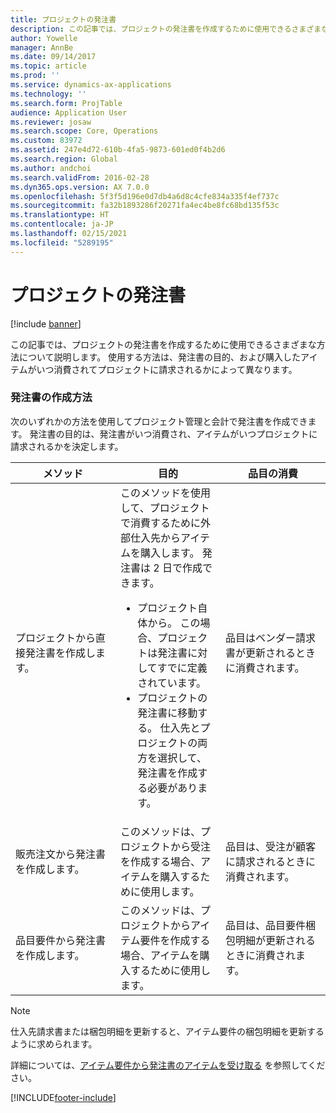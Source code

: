 ```yaml
---
title: プロジェクトの発注書
description: この記事では、プロジェクトの発注書を作成するために使用できるさまざまな方法について説明します。 使用する方法は、発注書の目的、および購入したアイテムがいつ消費されてプロジェクトに請求されるかによって異なります。
author: Yowelle
manager: AnnBe
ms.date: 09/14/2017
ms.topic: article
ms.prod: ''
ms.service: dynamics-ax-applications
ms.technology: ''
ms.search.form: ProjTable
audience: Application User
ms.reviewer: josaw
ms.search.scope: Core, Operations
ms.custom: 83972
ms.assetid: 247e4d72-610b-4fa5-9873-601ed0f4b2d6
ms.search.region: Global
ms.author: andchoi
ms.search.validFrom: 2016-02-28
ms.dyn365.ops.version: AX 7.0.0
ms.openlocfilehash: 5f3f5d196e0d7db4a6d8c4cfe834a335f4ef737c
ms.sourcegitcommit: fa32b1893286f20271fa4ec4be8fc68bd135f53c
ms.translationtype: HT
ms.contentlocale: ja-JP
ms.lasthandoff: 02/15/2021
ms.locfileid: "5289195"
---
```

# <a name="purchase-orders-for-a-project"></a>プロジェクトの発注書

[!include [banner](../includes/banner.md)]

この記事では、プロジェクトの発注書を作成するために使用できるさまざまな方法について説明します。 使用する方法は、発注書の目的、および購入したアイテムがいつ消費されてプロジェクトに請求されるかによって異なります。

### <a name="methods-for-creating-a-purchase-order"></a>発注書の作成方法

次のいずれかの方法を使用してプロジェクト管理と会計で発注書を作成できます。 発注書の目的は、発注書がいつ消費され、アイテムがいつプロジェクトに請求されるかを決定します。

<table>
<colgroup>
<col width="33%" />
<col width="33%" />
<col width="33%" />
</colgroup>
<thead>
<tr class="header">
<th>メソッド</th>
<th>目的</th>
<th>品目の消費</th>
</tr>
</thead>
<tbody>
<tr class="odd">
<td>プロジェクトから直接発注書を作成します。</td>
<td>このメソッドを使用して、プロジェクトで消費するために外部仕入先からアイテムを購入します。 発注書は 2 日で作成できます。
<ul>
<li>プロジェクト自体から。 この場合、プロジェクトは発注書に対してすでに定義されています。</li>
<li>プロジェクトの発注書に移動する。 仕入先とプロジェクトの両方を選択して、発注書を作成する必要があります。</li>
</ul></td>
<td>品目はベンダー請求書が更新されるときに消費されます。</td>
</tr>
<tr class="even">
<td>販売注文から発注書を作成します。</td>
<td>このメソッドは、プロジェクトから受注を作成する場合、アイテムを購入するために使用します。</td>
<td>品目は、受注が顧客に請求されるときに消費されます。</td>
</tr>
<tr class="odd">
<td>品目要件から発注書を作成します。</td>
<td>このメソッドは、プロジェクトからアイテム要件を作成する場合、アイテムを購入するために使用します。</td>
<td>品目は、品目要件梱包明細が更新されるときに消費されます。</td>
</tr>
</tbody>
</table>

> [!NOTE] 
> 仕入先請求書または梱包明細を更新すると、アイテム要件の梱包明細を更新するように求められます。

詳細については、[アイテム要件から発注書のアイテムを受け取る](tasks/receive-items-purchase-order-item-requirement.md) を参照してください。



[!INCLUDE[footer-include](../includes/footer-banner.md)]